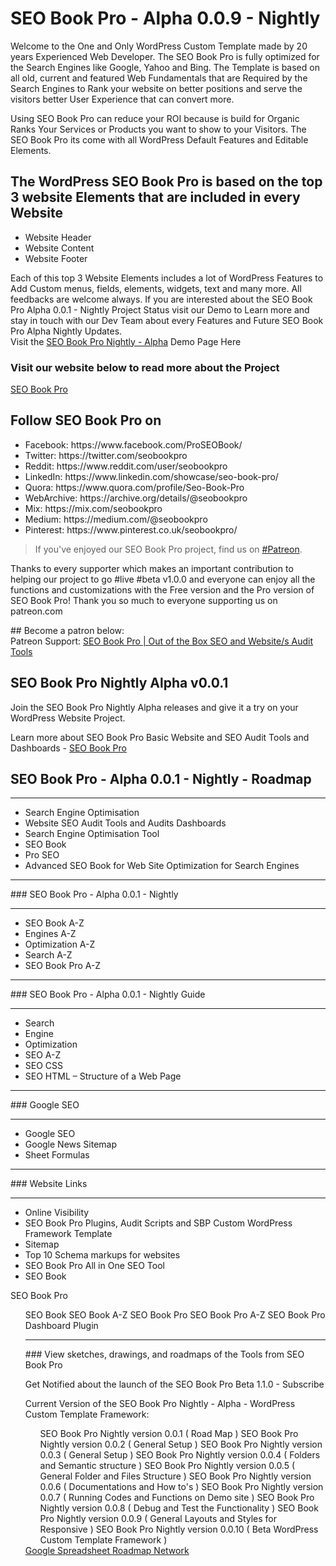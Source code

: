 # SEO Book Pro - Alpha 0.0.9 - Nightly

<p>Welcome to the One and Only WordPress Custom Template made by 20 years Experienced Web Developer. The SEO Book Pro is fully optimized for the Search Engines like Google, Yahoo and Bing.  The Template is based on all old, current and featured Web Fundamentals that are Required by the Search Engines to Rank your website on better positions and serve the visitors better User Experience that can convert more.</p>

<p>Using SEO Book Pro can reduce your ROI because is build for Organic Ranks Your Services or Products you want to show to your Visitors.  The SEO Book Pro its come with all WordPress Default Features and Editable Elements.</p>

## The WordPress SEO Book Pro is based on the top 3 website Elements that are included in every Website      

<ul>
<li>Website Header</li>     
<li>Website Content</li>     
<li>Website Footer</li> 
</ul>

<p>Each of this top 3 Website Elements includes a lot of WordPress Features to Add Custom menus, fields, elements, widgets, text and many more.  All feedbacks are welcome always. If you are interested about the SEO Book Pro Alpha 0.0.1 - Nightly Project Status visit our Demo to Learn more and stay in touch with our Dev Team about every Features and Future SEO Book Pro Alpha Nightly Updates.<br />Visit the <a href="https://nightly.seobookpro.com/" target="_blank">SEO Book Pro Nightly - Alpha</a> Demo Page Here</p>

### Visit our website below to read more about the Project 
<p><a href="https://nightly.seobookpro.com/" target="_blank" rel="bookmark" title="SEO Book Pro - Alpha 0.0.9 - Nightly">SEO Book Pro</a>
<h2>Follow SEO Book Pro on</h2>
<ul>
<li>Facebook: https://www.facebook.com/ProSEOBook/</li>
<li>Twitter: https://twitter.com/seobookpro</li>
<li>Reddit: https://www.reddit.com/user/seobookpro</li>
<li>LinkedIn: https://www.linkedin.com/showcase/seo-book-pro/</li>
<li>Quora: https://www.quora.com/profile/Seo-Book-Pro</li>
<li>WebArchive: https://archive.org/details/@seobookpro</li>
<li>Mix: https://mix.com/seobookpro</li>
<li>Medium: https://medium.com/@seobookpro</li>
<li>Pinterest: https://www.pinterest.co.uk/seobookpro/</li>
</ul>

<p><blockquote>
If you've enjoyed our SEO Book Pro project, find us on <a href="https://www.patreon.com/seobookpro?" title="" target="_blank" rel="bookmark">#Patreon</a>. 
</blockquote></p>

<p>Thanks to every supporter which makes an important contribution to helping our project to go #live #beta v1.0.0 and everyone can enjoy all the functions and customizations with the Free version and the Pro version of SEO Book Pro! Thank you so much to everyone supporting us on patreon.com</p>
## Become a patron below:

<section>Patreon Support: <a href="https://www.patreon.com/seobookpro?fan_landing=true" target="_blank" title="SEO Book Pro | Out of the Box SEO and Website/s Audit Tools">SEO Book Pro | Out of the Box SEO and Website/s Audit Tools</a></section>

## SEO Book Pro Nightly Alpha v0.0.1

<p>Join the SEO Book Pro Nightly Alpha releases and give it a try on your WordPress Website Project.</p>

<p>Learn more about SEO Book Pro Basic Website and SEO Audit Tools and Dashboards - <a href="https://seobookpro.com/about/" target="_blank" title="About SEO Book Pro - Professional Website and SEO Audit Tools | SEO Book Pro Nightly WordPress Template" rel="bookmark">SEO Book Pro</a></p>

## SEO Book Pro - Alpha 0.0.1 - Nightly - Roadmap
<hr>
<ul>
<li>Search Engine Optimisation
<li>Website SEO Audit Tools and Audits Dashboards
<li>Search Engine Optimisation Tool
<li>SEO Book
<li>Pro SEO
<li>Advanced SEO Book for Web Site Optimization for Search Engines
</ul>
<hr>
### SEO Book Pro - Alpha 0.0.1 - Nightly
<hr>
<ul>
<li>SEO Book A-Z
<li>Engines A-Z
<li>Optimization A-Z
<li>Search A-Z
<li>SEO Book Pro A-Z
</ul>
<hr>
### SEO Book Pro - Alpha 0.0.1 - Nightly Guide
<hr>
<ul>
<li>Search
<li>Engine
<li>Optimization
<li>SEO A-Z
<li>SEO CSS
<li>SEO HTML – Structure of a Web Page
</ul>
<hr>
### Google SEO
<hr>
<ul>    
<li>Google SEO
<li>Google News Sitemap
<li>Sheet Formulas
</ul>
<hr>
### Website Links
<hr>
<ul>    
<li>Online Visibility
<li>SEO Book Pro Plugins, Audit Scripts and SBP Custom WordPress Framework Template
<li>Sitemap
<li>Top 10 Schema markups for websites
<li>SEO Book Pro All in One SEO Tool
<li>SEO Book
</ul>

SEO Book Pro

<ul>
    SEO Book
    SEO Book A-Z
    SEO Book Pro
    SEO Book Pro A-Z
    SEO Book Pro Dashboard Plugin


<hr>
### View sketches, drawings, and roadmaps of the Tools from SEO Book Pro


Get Notified about the launch of the SEO Book Pro Beta 1.1.0 - Subscribe

Current Version of the SEO Book Pro Nightly - Alpha - WordPress Custom Template Framework:

<ol>
SEO Book Pro Nightly version 0.0.1 ( Road Map )
SEO Book Pro Nightly version 0.0.2 ( General Setup )
SEO Book Pro Nightly version 0.0.3 ( General Setup )
SEO Book Pro Nightly version 0.0.4 ( Folders and Semantic structure )
SEO Book Pro Nightly version 0.0.5 ( General Folder and Files Structure )
SEO Book Pro Nightly version 0.0.6 ( Documentations and How to's )
SEO Book Pro Nightly version 0.0.7 ( Running Codes and Functions on Demo site )
SEO Book Pro Nightly version 0.0.8 ( Debug and Test the Functionality )
SEO Book Pro Nightly version 0.0.9 ( General Layouts and Styles for Responsive )
SEO Book Pro Nightly version 0.0.10 ( Beta WordPress Custom Template Framework )
</ol>
<a href="https://docs.google.com/spreadsheets/d/1XHg9mmm0HjiLWbHd6rVwIy1CHMWOxBBVroZez2vrOU8/" target="_blank">Google Spreadsheet Roadmap Network</a>
